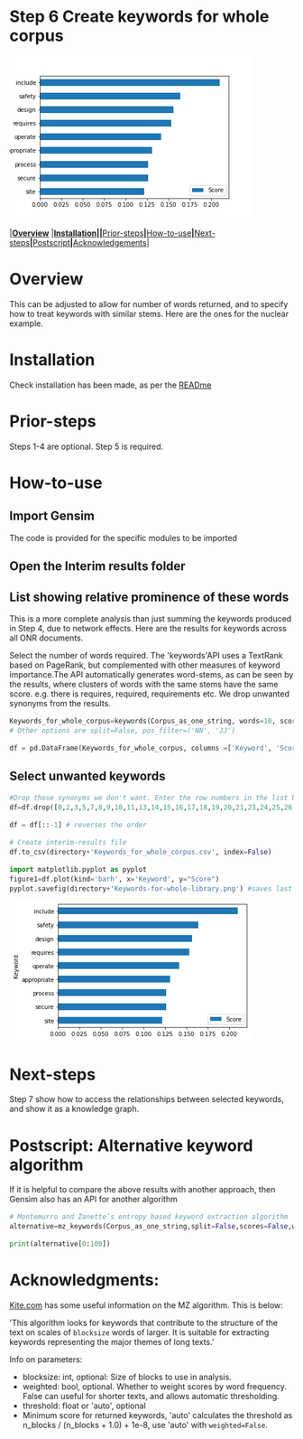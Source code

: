 # Step 6 Create keywords for whole corpus



![Keywords-for-whole-library.png](images/Step-6_files/attach-1.png)

|**[Overview](#Overview)** |**[Installation](#Installation)||**[Prior-steps](#Prior-steps)**|**[How-to-use](#How-to-use)**|**[Next-steps](#Next-steps)**|**[Postscript](#Postscript)**|**[Acknowledgements](#Acknowledgments)|

# Overview
This can be adjusted to allow for number of words returned, and to specify how to treat keywords with similar stems. Here are the ones for the nuclear example.

# Installation

Check installation has been made, as per the [READme](https://github.com/lawrencerowland/Data-Model-for-Project-Frameworks/blob/master/Project-frameworks-by-using-NLP-with-Python-libraries/README.md)

# Prior-steps
Steps 1-4 are optional. 
Step 5 is required. 

# How-to-use

## Import Gensim
The code is provided for the specific modules to be imported

## Open the Interim results folder

## List showing relative prominence of these words
This is a more complete analysis than just summing the keywords produced in Step 4, due to network effects. 
Here are the results for keywords across all ONR documents. 

Select the number of words required. 
The 'keywords'API uses a TextRank based on PageRank, but complemented with other measures of keyword importance.The API automatically generates word-stems, as can be seen by the results, where clusters of words with the same stems have the same score. e.g. there is requires, required, requirements etc. We drop unwanted synonyms from the results.

```python
Keywords_for_whole_corpus=keywords(Corpus_as_one_string, words=10, scores=True, lemmatize=False, deacc=False)
# Other options are split=False, pos_filter=('NN', 'JJ')
```

```python
df = pd.DataFrame(Keywords_for_whole_corpus, columns =['Keyword', 'Score']) 
```

## Select unwanted keywords

```python
#Drop those synonyms we don't want. Enter the row numbers in the list by inspection of the results.
df=df.drop([0,2,3,5,7,8,9,10,11,13,14,15,16,17,18,19,20,21,23,24,25,26,27,28,29,30,32,33,35,36,37,38,39,41,42,44,45,46])
```

```python
df = df[::-1] # reverses the order
```

```python
# Create interim-results file
df.to_csv(directory+'Keywords_for_whole_corpus.csv', index=False)
```

```python
import matplotlib.pyplot as pyplot
figure1=df.plot(kind='barh', x='Keyword', y="Score")
pyplot.savefig(directory+'Keywords-for-whole-library.png') #saves last figure generated
```


![png](images/Step-6_files/output_14_0.png)


# Next-steps
Step 7 show how to access the relationships between selected keywords, and show it as a knowledge graph. 


# Postscript: Alternative keyword algorithm
If it is helpful to compare the above results with another approach, then Gensim also has an API for another algorithm

```python
# Montemurro and Zanette’s entropy based keyword extraction algorithm
alternative=mz_keywords(Corpus_as_one_string,split=False,scores=False,weighted=False,threshold="auto")
```

```python
print(alternative[0:100])
```

# Acknowledgments:
[Kite.com](https://kite.com/python/docs/gensim.summarization.mz_keywords) has some useful information on the MZ algorithm. This is below:

'This algorithm looks for keywords that contribute to the structure of the text on scales of `blocksize` words of larger. It is suitable for extracting keywords representing the major themes of long texts.'

Info on parameters:
- blocksize: int, optional: Size of blocks to use in analysis.
- weighted: bool, optional. Whether to weight scores by word frequency. False can useful for shorter texts, and allows automatic thresholding.
- threshold: float or 'auto', optional
- Minimum score for returned keywords,  'auto' calculates the threshold as n_blocks / (n_blocks + 1.0) + 1e-8,
    use 'auto' with `weighted=False`.
